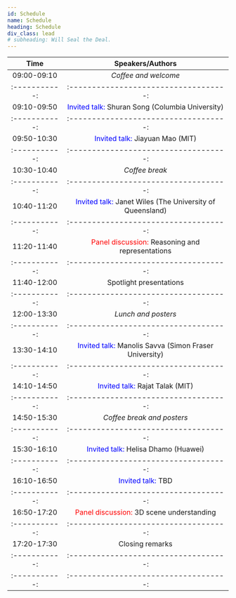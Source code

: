 ```yaml
---
id: Schedule
name: Schedule
heading: Schedule
div_class: lead
# subheading: Will Seal the Deal.
---
```

<!-- <font color="red"> Note:</font>  due to the coronavirus outbreak, the ICRA 2020 PAL workshop will be released as a collection of videos and advertised via Facebook/Twitter/Youtube. Feel free to follow <a href="https://twitter.com/lucacarlone1">@lucacarlone1</a> on Twitter for updates. The recordings will also be collected on the workshop website. On the day the talk is released, the speakers will also reply to questions on the ICRA 2020 slack workspace (channel #ws9). -->

<!-- | Time   |      Title      |  Speakers/Authors |   
|:-----------:|:-----------------------------------:|:------------------------:|
June 10 | <font color="red"> Workshop suspended for #ShutDownSTEM </font>    							      | <a href="https://www.shutdownstem.com/">https://www.shutdownstem.com/</a> |
June 11 | <font color="red"> Invited talk </font>    							      | Davide Scaramuzza and Antonio Loquercio (UZurich) | 
June 12 | <font color="blue"> Paper: </font> <a href="https://drive.google.com/file/d/1lYBiVyR4rqZcZP24Dh2T6XoLGL8yGUqI/view?usp=sharing" target="_blank">Go Fetch: Mobile Manipulation in Unstructured Environments</a>    | K. Blomqvist, M. Breyer, A. Cramariuc, J. Förster, M. Grinvald, F. Tschopp, J. Chung, L. Ott, J. Nieto, R. Siegwart  |
|:-----------:|:-----------------------------------:|:------------------------:|
|:-----------:|:-----------------------------------:|:------------------------:|
June 13 | <font color="red"> Tutorial: Kimera </font>                         | Toni Rosinol & Andrew Violette (MIT)|
|:-----------:|:-----------------------------------:|:------------------------:|
|:-----------:|:-----------------------------------:|:------------------------:|
June 14 | <font color="blue"> Paper: </font> <a href="https://drive.google.com/file/d/1JMrgrN-gJWbf4BEQBB6MNGX5p9FjXuoo/view?usp=sharing" target="_blank">Goal-Aware Prediction: Learning to Model what Matters</a>   | Suraj Nair, Silvio Savarese, Chelsea Finn |
June 15 | <font color="blue"> Paper: </font> <a href="https://drive.google.com/file/d/1wkvAjfCSk1kqeb4_pzI6G3EYKLqOgQ7N/view?usp=sharing" target="_blank">Locally Observable Markov Decision Processes</a>  | Max Merlin, Neev Parikh, Eric Rosen, George Konidaris |
|:-----------:|:-----------------------------------:|:------------------------:|
|:-----------:|:-----------------------------------:|:------------------------:|
June 16 | <font color="red"> Invited talk </font>                         | Dhruv Batra (Georgia Tech) |
June 17 | <font color="blue"> Paper: </font> <a href="https://drive.google.com/file/d/1-rpqvKNlzP8pQ2Ll_v2JCxlQOdMBjLum/view?usp=sharing" target="_blank">Scene Explanation through Verification of Stable Object Poses</a>   |  Dominik Bauer, Timothy Patten, Markus Vincze |
June 18 | <font color="blue"> Keynote Presentation </font>  | GOSEEK Challenge Winner  |
|:-----------:|:-----------------------------------:|:------------------------:|
|:-----------:|:-----------------------------------:|:------------------------:|
June 19 | <font color="red"> Invited talk </font>                         | Jeannette Bohg  (Stanford)| 
June 20 | <font color="blue"> Paper: </font> <a href="https://drive.google.com/file/d/1iXxdRyr1aLUamwYR3hNkvvMYhwhcppb6/view?usp=sharing" target="_blank">Context Analysis in Static Household Environments</a> | Andrei Costinescu and Darius Burschka  | 
June 21 | <font color="blue"> Paper: </font> <a href="https://drive.google.com/file/d/1tLe_63gofrMihAlQJRuZV2lT0BD2pFOz/view?usp=sharing" target="_blank">On the Potential of Smarter Multi-layer Maps</a>  |  Francesco Verdoja and Ville Kyrki  |
|:-----------:|:-----------------------------------:|:------------------------:|
|:-----------:|:-----------------------------------:|:------------------------:|
June 22 | <font color="red"> Invited talk </font>                         | Marco Pavone (Stanford) |
|:-----------:|:-----------------------------------:|:------------------------:|
|:-----------:|:-----------------------------------:|:------------------------:|
June 23 | <font color="blue"> Paper: </font> <a href="https://drive.google.com/file/d/1mhDIk8OzQ-rCgGnsQAgJ7s9WNRVgo_dr/view?usp=sharing" target="_blank">Motion Planning in Understructured Road Environments with Stacked Reservation Grids</a>   | Fangyu Wu, Dequan Wang, Minjune Hwang, Chenhui Hao, Jiawei Lu, Trevor Darrell, Alexandre Bayen  |
June 24 | <font color="blue"> Paper: </font> <a href="https://drive.google.com/file/d/1TzrsPd3FhXqPrc6sEO16piE4DyL-2v8t/view?usp=sharing" target="_blank"> Where are the Keys? - Learning Object-Centric Navigation Policies on Semantic Maps with Graph Convolutional Networks </a>  | Niko Suenderhauf   |
|:-----------:|:-----------------------------------:|:------------------------:|
|:-----------:|:-----------------------------------:|:------------------------:|
June 25 | <font color="red"> Invited talk </font>                         | Cesar Cadena (ETH Zurich)|
|:-----------:|:-----------------------------------:|:------------------------:|
|:-----------:|:-----------------------------------:|:------------------------:| -->

| Time   |      Speakers/Authors      |   
|:-----------:|:-----------------------------------------------------------:|
09:00-09:10 | <i>Coffee and welcome</i> |
|:-----------:|:-----------------------------------:|:------------------------:|
09:10-09:50 | <font color="blue">Invited talk:</font> Shuran Song (Columbia University) | 
|:-----------:|:-----------------------------------:|:------------------------:|
09:50-10:30 | <font color="blue">Invited talk:</font> Jiayuan Mao (MIT) |
|:-----------:|:-----------------------------------:|:------------------------:|
10:30-10:40 | <i>Coffee break</i> |
|:-----------:|:-----------------------------------:|:------------------------:|
10:40-11:20 | <font color="blue">Invited talk:</font> Janet Wiles (The University of Queensland) |
|:-----------:|:-----------------------------------:|:------------------------:|
11:20-11:40 | <font color="red">Panel discussion:</font> Reasoning and representations |
|:-----------:|:-----------------------------------:|:------------------------:|
11:40-12:00 | Spotlight presentations |
|:-----------:|:-----------------------------------:|:------------------------:|
12:00-13:30 | <i>Lunch and posters</i> |
|:-----------:|:-----------------------------------:|:------------------------:|
13:30-14:10 | <font color="blue">Invited talk:</font> Manolis Savva (Simon Fraser University) | 
|:-----------:|:-----------------------------------:|:------------------------:|
14:10-14:50 | <font color="blue">Invited talk:</font> Rajat Talak (MIT) | 
|:-----------:|:-----------------------------------:|:------------------------:|
14:50-15:30 | <i>Coffee break and posters</i> |
|:-----------:|:-----------------------------------:|:------------------------:|
15:30-16:10 | <font color="blue">Invited talk:</font> Helisa Dhamo (Huawei) |
|:-----------:|:-----------------------------------:|:------------------------:|
16:10-16:50 | <font color="blue">Invited talk:</font> TBD |
|:-----------:|:-----------------------------------:|:------------------------:|
16:50-17:20 | <font color="red">Panel discussion:</font> 3D scene understanding |
|:-----------:|:-----------------------------------:|:------------------------:|
17:20-17:30 | Closing remarks |
|:-----------:|:-----------------------------------:|:------------------------:|
|:-----------:|:-----------------------------------:|:------------------------:|


<!-- The speaker release form can be found <a href="https://www.dropbox.com/s/qbep5bi10wo2eew/PALSpeakerReleaseForm.pdf?dl=0">here</a>. -->





